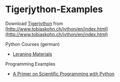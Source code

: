 Tigerjython-Examples
==================

Download [Tigerjython](http://www.tobiaskohn.ch/jython/en/index.html) from [http://www.tobiaskohn.ch/jython/en/index.html](http://www.tobiaskohn.ch/jython/en/index.html)

Python Courses (german)
- [Leraning Materials](http://www.tigerjython.ch) 

Programming Examples
- [A Primer on Scientific Programming with Python](http://hplgit.github.io/scipro-primer/)
